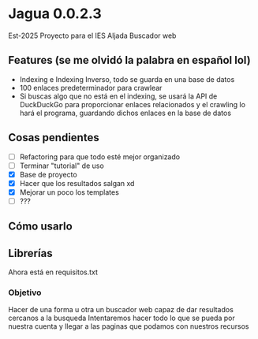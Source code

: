 # Jagua 0.0.2.3
Est-2025 
Proyecto para el IES Aljada
Buscador web

## Features (se me olvidó la palabra en español lol)

- Indexing e Indexing Inverso, todo se guarda en una base de datos
- 100 enlaces predeterminador para crawlear
- Si buscas algo que no está en el indexing, se usará la API de DuckDuckGo para proporcionar enlaces relacionados y el crawling lo hará el programa, guardando dichos enlaces en la base de datos

## Cosas pendientes

- [ ] Refactoring para que todo esté mejor organizado
- [ ] Terminar "tutorial" de uso
- [X] Base de proyecto
- [X] Hacer que los resultados salgan xd
- [X] Mejorar un poco los templates
- [ ] ???

## Cómo usarlo

## Librerías
Ahora está en requisitos.txt

### Objetivo
Hacer de una forma u otra un buscador web capaz de dar resultados cercanos a la busqueda
Intentaremos hacer todo lo que se pueda por nuestra cuenta y llegar a las paginas que podamos con nuestros recursos
